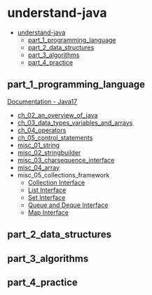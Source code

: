# understand-java
<!-- TOC -->
* [understand-java](#understand-java)
  * [part_1_programming_language](#part_1_programming_language)
  * [part_2_data_structures](#part_2_data_structures)
  * [part_3_algorithms](#part_3_algorithms)
  * [part_4_practice](#part_4_practice)
<!-- TOC -->

## part_1_programming_language
[Documentation - Java17](app/src/main/java/org/example/part_1_programming_language/Documentation.md)
- [ch_02_an_overview_of_java](app/src/main/java/org/example/part_1_programming_language/ch_02_an_overview_of_java/Ch_2_notes.md)
- [ch_03_data_types_variables_and_arrays](app/src/main/java/org/example/part_1_programming_language/ch_03_data_types_variables/Ch_3_notes.md)
- [ch_04_operators](app/src/main/java/org/example/part_1_programming_language/ch_04_operators/Ch_4_notes.md)
- [ch_05_control_statements](app/src/main/java/org/example/part_1_programming_language/ch_05_control_statements/Ch_5_notes.md)
- [misc_01_string](app/src/main/java/org/example/part_1_programming_language/misc_01_string/String.md)
- [misc_02_stringbuilder](app/src/main/java/org/example/part_1_programming_language/misc_02_stringbuilder/StringBuilder.md)
- [misc_03_charsequence_interface](app/src/main/java/org/example/part_1_programming_language/misc_03_charsequence_interface/CharSequence.md)
- [misc_04_array](app/src/main/java/org/example/part_1_programming_language/misc_04_array/Array.md)
- misc_05_collections_framework
  - [Collection Interface](app/src/main/java/org/example/part_1_programming_language/misc_05_collections_framework/CollectionInterface.md)
  - [List Interface](app/src/main/java/org/example/part_1_programming_language/misc_05_collections_framework/ListInterface.md)
  - [Set Interface](app/src/main/java/org/example/part_1_programming_language/misc_05_collections_framework/SetInterface.md)
  - [Queue and Deque Interface](app/src/main/java/org/example/part_1_programming_language/misc_05_collections_framework/QueueDequeInterface.md)
  - [Map Interface](app/src/main/java/org/example/part_1_programming_language/misc_05_collections_framework/MapInterface.md)

## part_2_data_structures

## part_3_algorithms

## part_4_practice
